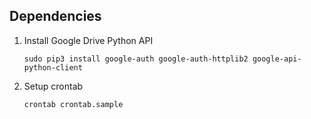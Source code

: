 
## Dependencies

1. Install Google Drive Python API
   ```
   sudo pip3 install google-auth google-auth-httplib2 google-api-python-client
   ```
1. Setup crontab
   ```
   crontab crontab.sample
   ```
